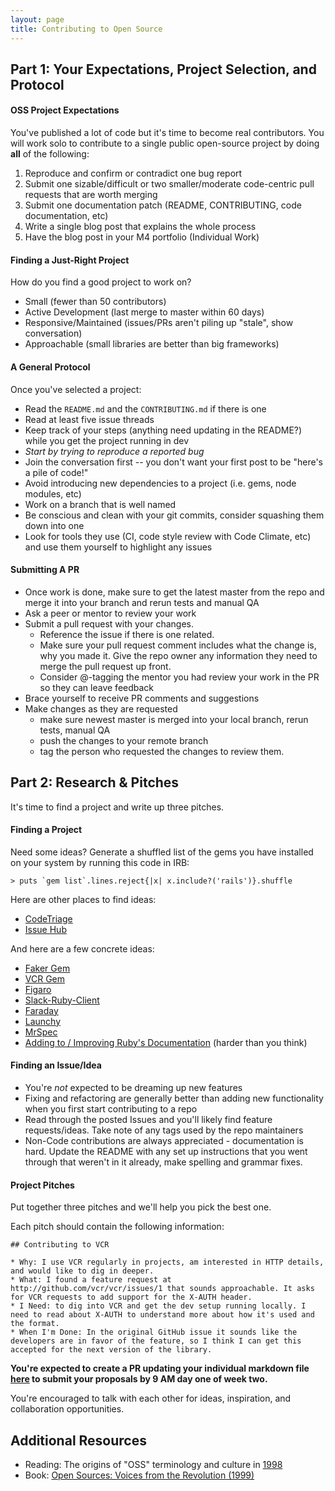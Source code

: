 ```yaml
---
layout: page
title: Contributing to Open Source
---
```


## Part 1: Your Expectations, Project Selection, and Protocol

#### OSS Project Expectations

You've published a lot of code but it's time to become real contributors. You will work solo to contribute to a single public open-source project by doing **all** of the following:

1. Reproduce and confirm or contradict one bug report
2. Submit one sizable/difficult or two smaller/moderate code-centric pull requests that are worth merging
3. Submit one documentation patch (README, CONTRIBUTING, code documentation, etc)
4. Write a single blog post that explains the whole process
5. Have the blog post in your M4 portfolio (Individual Work)

#### Finding a Just-Right Project

How do you find a good project to work on?

* Small (fewer than 50 contributors)
* Active Development (last merge to master within 60 days)
* Responsive/Maintained (issues/PRs aren't piling up "stale", show conversation)
* Approachable (small libraries are better than big frameworks)

#### A General Protocol

Once you've selected a project:

* Read the `README.md` and the `CONTRIBUTING.md` if there is one
* Read at least five issue threads
* Keep track of your steps (anything need updating in the README?) while you get the project running in dev
* *Start by trying to reproduce a reported bug*
* Join the conversation first -- you don't want your first post to be "here's a pile of code!"
* Avoid introducing new dependencies to a project (i.e. gems, node modules, etc)
* Work on a branch that is well named
* Be conscious and clean with your git commits, consider squashing them down into one
* Look for tools they use (CI, code style review with Code Climate, etc) and use them yourself to highlight any issues

#### Submitting A PR

* Once work is done, make sure to get the latest master from the repo and merge it into your branch and rerun tests and manual QA
* Ask a peer or mentor to review your work
* Submit a pull request with your changes.
  * Reference the issue if there is one related.
  * Make sure your pull request comment includes what the change is, why you made it. Give the repo owner any information they need to merge the pull request up front.
  * Consider @-tagging the mentor you had review your work in the PR so they can leave feedback
* Brace yourself to receive PR comments and suggestions
* Make changes as they are requested
  * make sure newest master is merged into your local branch, rerun tests, manual QA
  * push the changes to your remote branch
  * tag the person who requested the changes to review them.

## Part 2: Research & Pitches

It's time to find a project and write up three pitches.

#### Finding a Project

Need some ideas? Generate a shuffled list of the gems you have installed on your system by running this code in IRB:

```
> puts `gem list`.lines.reject{|x| x.include?('rails')}.shuffle
```

Here are other places to find ideas:

* [CodeTriage](https://www.codetriage.com/)
* [Issue Hub](http://issuehub.io/?label%5B%5D=help+wanted&language=ruby)

And here are a few concrete ideas:

* [Faker Gem](https://github.com/stympy/faker)
* [VCR Gem](https://github.com/vcr/vcr)
* [Figaro](https://github.com/laserlemon/figaro)
* [Slack-Ruby-Client](https://github.com/slack-ruby/slack-ruby-client)
* [Faraday](https://github.com/lostisland/faraday)
* [Launchy](https://github.com/copiousfreetime/launchy)
* [MrSpec](https://github.com/JoshCheek/mrspec)
* [Adding to / Improving Ruby's Documentation](http://documenting-ruby.org/) (harder than you think)

#### Finding an Issue/Idea

* You're *not* expected to be dreaming up new features
* Fixing and refactoring are generally better than adding new functionality when you first start contributing to a repo
* Read through the posted Issues and you'll likely find feature requests/ideas. Take note of any tags used by the repo maintainers
* Non-Code contributions are always appreciated - documentation is hard. Update the README with any set up instructions that you went through that weren't in it already, make spelling and grammar fixes.

#### Project Pitches

Put together three pitches and we'll help you pick the best one.

Each pitch should contain the following information:

```
## Contributing to VCR

* Why: I use VCR regularly in projects, am interested in HTTP details, and would like to dig in deeper.
* What: I found a feature request at http://github.com/vcr/vcr/issues/1 that sounds approachable. It asks for VCR requests to add support for the X-AUTH header.
* I Need: to dig into VCR and get the dev setup running locally. I need to read about X-AUTH to understand more about how it's used and the format.
* When I'm Done: In the original GitHub issue it sounds like the developers are in favor of the feature, so I think I can get this accepted for the next version of the library.
```

**You're expected to create a PR updating your individual markdown file [here](https://github.com/turingschool/ruby-submissions/tree/master/1701-b/4module/open_source_proposals) to submit your proposals by 9 AM day one of week two.**

You're encouraged to talk with each other for ideas, inspiration, and collaboration opportunities.

## Additional Resources
* Reading: The origins of "OSS" terminology and culture in [1998](https://en.wikipedia.org/wiki/Open-source_software_movement#Brief_history)
* Book: [Open Sources: Voices from the Revolution (1999)](http://www.oreilly.com/openbook/opensources/book/)
